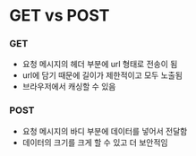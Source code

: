 # GET vs POST



### GET

* 요청 메시지의 헤더 부분에 url 형태로 전송이 됨
* url에 담기 때문에 길이가 제한적이고 모두 노출됨
* 브라우저에서 캐싱할 수 있음



### POST

* 요청 메시지의 바디 부분에 데이터를 넣어서 전달함
* 데이터의 크기를 크게 할 수 있고 더 보안적임

